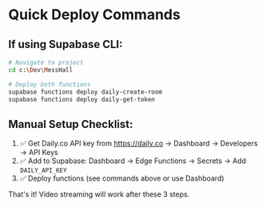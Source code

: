 # Quick Deploy Commands

## If using Supabase CLI:

```bash
# Navigate to project
cd c:\Dev\MessHall

# Deploy both functions
supabase functions deploy daily-create-room
supabase functions deploy daily-get-token
```

## Manual Setup Checklist:

1. ✅ Get Daily.co API key from https://daily.co → Dashboard → Developers → API Keys
2. ✅ Add to Supabase: Dashboard → Edge Functions → Secrets → Add `DAILY_API_KEY`
3. ✅ Deploy functions (see commands above or use Dashboard)

That's it! Video streaming will work after these 3 steps.

